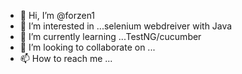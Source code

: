 - 👋 Hi, I’m @forzen1
- 👀 I’m interested in ...selenium webdreiver with Java
- 🌱 I’m currently learning ...TestNG/cucumber
- 💞️ I’m looking to collaborate on ...
- 📫 How to reach me ...

<!---
forzen1/forzen1 is a ✨ special ✨ repository because its `README.md` (this file) appears on your GitHub profile.
You can click the Preview link to take a look at your changes.
--->
